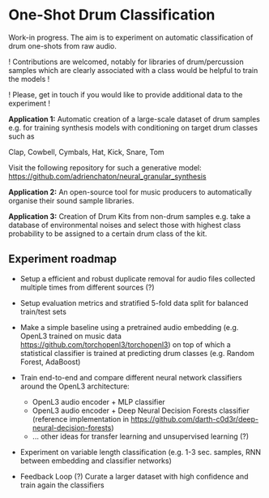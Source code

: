 # One-Shot Drum Classification

Work-in progress. The aim is to experiment on automatic classification of drum one-shots from raw audio.

! Contributions are welcomed, notably for libraries of drum/percussion samples which are clearly associated with a class would be helpful to train the models !

! Please, get in touch if you would like to provide additional data to the experiment !

**Application 1:** Automatic creation of a large-scale dataset of drum samples e.g. for training synthesis models with conditioning on target drum classes such as

Clap, Cowbell, Cymbals, Hat, Kick, Snare, Tom

Visit the following repository for such a generative model: https://github.com/adrienchaton/neural_granular_synthesis

**Application 2:** An open-source tool for music producers to automatically organise their sound sample libraries.

**Application 3:** Creation of Drum Kits from non-drum samples e.g. take a database of environmental noises and select those with highest class probability to be assigned to a certain drum class of the kit.

## Experiment roadmap

* Setup a efficient and robust duplicate removal for audio files collected multiple times from different sources (?)

* Setup evaluation metrics and stratified 5-fold data split for balanced train/test sets

* Make a simple baseline using a pretrained audio embedding (e.g. OpenL3 trained on music data https://github.com/torchopenl3/torchopenl3) on top of which a statistical classifier is trained at predicting drum classes (e.g. Random Forest, AdaBoost)

* Train end-to-end and compare different neural network classifiers around the OpenL3 architecture:
  * OpenL3 audio encoder + MLP classifier
  * OpenL3 audio encoder + Deep Neural Decision Forests classifier (reference implementation in https://github.com/darth-c0d3r/deep-neural-decision-forests)
  * ... other ideas for transfer learning and unsupervised learning (?)

* Experiment on variable length classification (e.g. 1-3 sec. samples, RNN between embedding and classifier networks)

* Feedback Loop (?) Curate a larger dataset with high confidence and train again the classifiers
